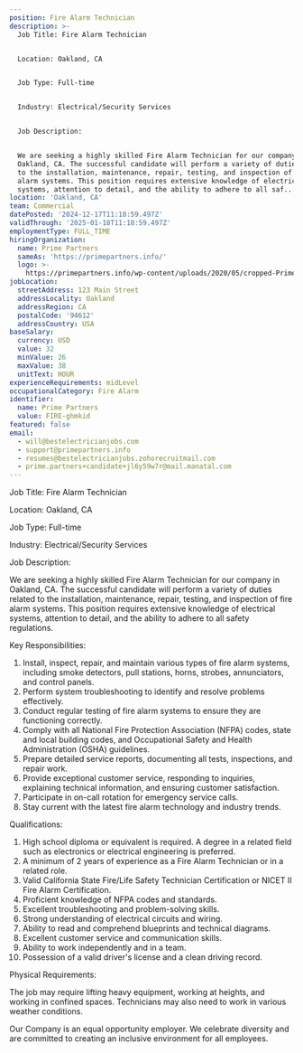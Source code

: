 ```yaml
---
position: Fire Alarm Technician
description: >-
  Job Title: Fire Alarm Technician


  Location: Oakland, CA


  Job Type: Full-time


  Industry: Electrical/Security Services


  Job Description:


  We are seeking a highly skilled Fire Alarm Technician for our company in
  Oakland, CA. The successful candidate will perform a variety of duties related
  to the installation, maintenance, repair, testing, and inspection of fire
  alarm systems. This position requires extensive knowledge of electrical
  systems, attention to detail, and the ability to adhere to all saf...
location: 'Oakland, CA'
team: Commercial
datePosted: '2024-12-17T11:18:59.497Z'
validThrough: '2025-01-18T11:18:59.497Z'
employmentType: FULL_TIME
hiringOrganization:
  name: Prime Partners
  sameAs: 'https://primepartners.info/'
  logo: >-
    https://primepartners.info/wp-content/uploads/2020/05/cropped-Prime-Partners-Logo-NO-BG-1-1.png
jobLocation:
  streetAddress: 123 Main Street
  addressLocality: Oakland
  addressRegion: CA
  postalCode: '94612'
  addressCountry: USA
baseSalary:
  currency: USD
  value: 32
  minValue: 26
  maxValue: 38
  unitText: HOUR
experienceRequirements: midLevel
occupationalCategory: Fire Alarm
identifier:
  name: Prime Partners
  value: FIRE-ghmkid
featured: false
email:
  - will@bestelectricianjobs.com
  - support@primepartners.info
  - resumes@bestelectricianjobs.zohorecruitmail.com
  - prime.partners+candidate+jl6y59w7r@mail.manatal.com
---
```




Job Title: Fire Alarm Technician

Location: Oakland, CA

Job Type: Full-time

Industry: Electrical/Security Services

Job Description:

We are seeking a highly skilled Fire Alarm Technician for our company in Oakland, CA. The successful candidate will perform a variety of duties related to the installation, maintenance, repair, testing, and inspection of fire alarm systems. This position requires extensive knowledge of electrical systems, attention to detail, and the ability to adhere to all safety regulations.

Key Responsibilities:

1. Install, inspect, repair, and maintain various types of fire alarm systems, including smoke detectors, pull stations, horns, strobes, annunciators, and control panels.
2. Perform system troubleshooting to identify and resolve problems effectively.
3. Conduct regular testing of fire alarm systems to ensure they are functioning correctly.
4. Comply with all National Fire Protection Association (NFPA) codes, state and local building codes, and Occupational Safety and Health Administration (OSHA) guidelines.
5. Prepare detailed service reports, documenting all tests, inspections, and repair work.
6. Provide exceptional customer service, responding to inquiries, explaining technical information, and ensuring customer satisfaction.
7. Participate in on-call rotation for emergency service calls.
8. Stay current with the latest fire alarm technology and industry trends.

Qualifications:

1. High school diploma or equivalent is required. A degree in a related field such as electronics or electrical engineering is preferred.
2. A minimum of 2 years of experience as a Fire Alarm Technician or in a related role.
3. Valid California State Fire/Life Safety Technician Certification or NICET II Fire Alarm Certification.
4. Proficient knowledge of NFPA codes and standards.
5. Excellent troubleshooting and problem-solving skills.
6. Strong understanding of electrical circuits and wiring.
7. Ability to read and comprehend blueprints and technical diagrams.
8. Excellent customer service and communication skills.
9. Ability to work independently and in a team.
10. Possession of a valid driver's license and a clean driving record.

Physical Requirements:

The job may require lifting heavy equipment, working at heights, and working in confined spaces. Technicians may also need to work in various weather conditions.

Our Company is an equal opportunity employer. We celebrate diversity and are committed to creating an inclusive environment for all employees.
